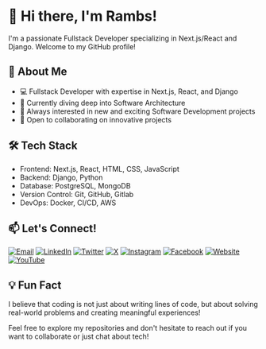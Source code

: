 # 👋 Hi there, I'm Rambs!

I'm a passionate Fullstack Developer specializing in Next.js/React and Django. Welcome to my GitHub profile!

## 🚀 About Me

- 💻 Fullstack Developer with expertise in Next.js, React, and Django
- 🌱 Currently diving deep into Software Architecture
- 👀 Always interested in new and exciting Software Development projects
- 🤝 Open to collaborating on innovative projects

## 🛠️ Tech Stack

- Frontend: Next.js, React, HTML, CSS, JavaScript
- Backend: Django, Python
- Database: PostgreSQL, MongoDB
- Version Control: Git, GitHub, Gitlab
- DevOps: Docker, CI/CD, AWS

<!-- ## 🌟 Featured Projects

(You can add links to your top projects here)

1. Project 1: Brief description
2. Project 2: Brief description
3. Project 3: Brief description -->


## 📫 Let's Connect!

[![Email](https://img.shields.io/badge/Email-rambombeos%40gmail.com-red?style=for-the-badge&logo=gmail)](mailto:rambombeos@gmail.com)
[![LinkedIn](https://img.shields.io/badge/LinkedIn-rambombeo-blue?style=for-the-badge&logo=linkedin)](https://www.linkedin.com/in/rambombeo/)
[![Twitter](https://img.shields.io/badge/Twitter-rambombeo-blue?style=for-the-badge&logo=twitter)](https://twitter.com/rambombeo)
[![X](https://img.shields.io/badge/X-rambsdev-black?style=for-the-badge&logo=x)](https://x.com/rambsdev)
[![Instagram](https://img.shields.io/badge/Instagram-devrambs-purple?style=for-the-badge&logo=instagram)](https://www.instagram.com/devrambs/)
[![Facebook](https://img.shields.io/badge/Facebook-rambsdev-blue?style=for-the-badge&logo=facebook)](https://www.facebook.com/rambsdev)
[![Website](https://img.shields.io/badge/Website-rambsdev.netlify.app-green?style=for-the-badge&logo=netlify)](https://rambsdev.netlify.app/)
[![YouTube](https://img.shields.io/badge/YouTube-rambsdev-red?style=for-the-badge&logo=youtube)](https://www.youtube.com/@rambsdev)

## 💡 Fun Fact

I believe that coding is not just about writing lines of code, but about solving real-world problems and creating meaningful experiences!

Feel free to explore my repositories and don't hesitate to reach out if you want to collaborate or just chat about tech!
